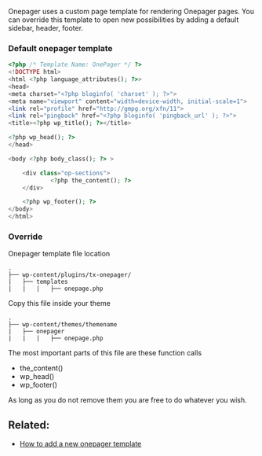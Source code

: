 Onepager uses a custom page template for rendering Onepager pages. You can override this template to open new possibilities by adding a default sidebar, header, footer.


### Default onepager template
```php
<?php /* Template Name: OnePager */ ?>
<!DOCTYPE html>
<html <?php language_attributes(); ?>>
<head>
<meta charset="<?php bloginfo( 'charset' ); ?>">
<meta name="viewport" content="width=device-width, initial-scale=1">
<link rel="profile" href="http://gmpg.org/xfn/11">
<link rel="pingback" href="<?php bloginfo( 'pingback_url' ); ?>">
<title><?php wp_title(); ?></title>

<?php wp_head(); ?>
</head>

<body <?php body_class(); ?> >

	<div class="op-sections">
			<?php the_content(); ?>
	</div>

	<?php wp_footer(); ?>
</body>
</html>

```
### Override
Onepager template file location

	.
	├── wp-content/plugins/tx-onepager/
	|   ├── templates
	|   |   |   ├── onepage.php

Copy this file inside your theme

	.
	├── wp-content/themes/themename
	|   ├── onepager
	|   |   |   ├── onepage.php


The most important parts of this file are these function calls
- the_content()
- wp_head()
- wp_footer()

As long as you do not remove them you are free to do whatever you wish.

## Related:
- [How to add a new onepager template](./how-to-add-a-new-onepage-template)